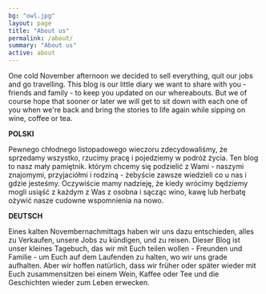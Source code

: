 ```yaml
---
bg: "owl.jpg"
layout: page
title: "About us"
permalink: /about/
summary: "About us"
active: about
---
```


One cold November afternoon we decided to sell everything, quit our jobs and go travelling. This blog is our little diary we want to share with you - friends and family - to keep you updated on our whereabouts. But we of course hope that sooner or later we will get to sit down with each one of you when we're back and bring the stories to life again while sipping on wine, coffee or tea.<br>

<b>POLSKI</b>

Pewnego chłodnego listopadowego wieczoru zdecydowaliśmy, że sprzedamy wszystko, rzucimy pracę i pojedziemy w podróż życia. Ten blog to nasz mały pamiętnik. którym chcemy się podzielić z Wami - naszymi znajomymi, przyjaciółmi i rodziną - żebyście zawsze wiedzieli co u nas i gdzie jesteśmy. Oczywiście mamy nadzieję, że kiedy wrócimy będziemy mogli usiąść z każdym z Was z osobna i sącząc wino, kawę lub herbatę ożywić nasze cudowne wspomnienia na nowo.<br>

<b> DEUTSCH </b>

Eines kalten Novembernachmittags haben wir uns dazu entschieden, alles zu Verkaufen, unsere Jobs zu kündigen, und zu reisen. Dieser Blog ist unser kleines Tagebuch, das wir mit Euch teilen wollen - Freunden und Familie - um Euch auf dem Laufenden zu halten, wo wir uns grade aufhalten. Aber wir hoffen natürlich, dass wir früher oder später wieder mit Euch zusammensitzen bei einem Wein, Kaffee oder Tee und die Geschichten wieder zum Leben erwecken.<br>